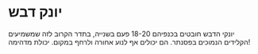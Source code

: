 # יונק דבש

יונקי הדבש חובטים בכנפיהם 18-20 פעם בשנייה, בתדר הקרוב לזה שמשמיעים הקלידים
הנמוכים בפסנתר. הם יכולים אף לנוע אחורה ולרחף במקום. יכולת מדהימה!
